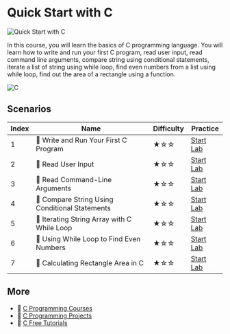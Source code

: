 # Quick Start with C

![Quick Start with C](https://cover-creator.labex.io/quick-start-with-c.png)

In this course, you will learn the basics of C programming language. You will learn how to write and run your first C program, read user input, read command line arguments, compare string using conditional statements, iterate a list of string using while loop, find even numbers from a list using while loop, find out the area of a rectangle using a function.

![C](https://img.shields.io/badge/C-whitesmoke?style=for-the-badge&logo=c)


## Scenarios

|   Index | Name                                          | Difficulty   | Practice                                                             |
|---------|-----------------------------------------------|--------------|----------------------------------------------------------------------|
|       1 | 📖 Write and Run Your First C Program          | ★☆☆          | <a target='_blank' href='https://labex.io/labs/136074'>Start Lab</a> |
|       2 | 📖 Read User Input                             | ★☆☆          | <a target='_blank' href='https://labex.io/labs/136075'>Start Lab</a> |
|       3 | 📖 Read Command-Line Arguments                 | ★☆☆          | <a target='_blank' href='https://labex.io/labs/136077'>Start Lab</a> |
|       4 | 📖 Compare String Using Conditional Statements | ★☆☆          | <a target='_blank' href='https://labex.io/labs/136079'>Start Lab</a> |
|       5 | 📖 Iterating String Array with C While Loop    | ★☆☆          | <a target='_blank' href='https://labex.io/labs/136081'>Start Lab</a> |
|       6 | 📖 Using While Loop to Find Even Numbers       | ★☆☆          | <a target='_blank' href='https://labex.io/labs/136083'>Start Lab</a> |
|       7 | 📖 Calculating Rectangle Area in C             | ★☆☆          | <a target='_blank' href='https://labex.io/labs/136085'>Start Lab</a> |

## More

- 🔗 [C Programming Courses](https://github.com/labex-labs/awesome-programming-courses)
- 🔗 [C Programming Projects](https://github.com/labex-labs/awesome-programming-projects)
- 🔗 [C Free Tutorials](https://github.com/labex-labs/c-free-tutorials)

